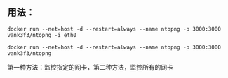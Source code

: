 ## 用法：

	docker run --net=host -d --restart=always --name ntopng -p 3000:3000 vank3f3/ntopng -i eth0

	docker run --net=host -d --restart=always --name ntopng -p 3000:3000 vank3f3/ntopng



第一种方法：监控指定的网卡，第二种方法，监控所有的网卡